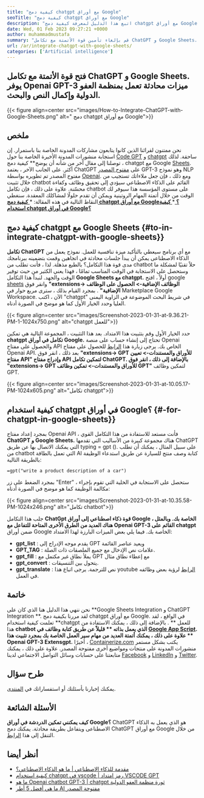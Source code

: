 ```yaml
---
title: "كيفية دمج chatgpt مع أوراق Google" 
seoTitle: "كيفية دمج chatgpt مع أوراق Google" 
description: "اتبع هذا الدليل لمعرفة كيفية دمج chatgpt مع أوراق Google. إثراء ملاءاتك باستخدام chatbot القائم على الذكاء الاصطناعي يسمى ChatGpt." 
date: Wed, 01 Feb 2023 09:27:21 +0000
author: muhammadmustafa
summary: "قم بإلغاء تأمين قوة الأتمتة مع تكامل ChatGPT و Google Sheets. يقدم Openai GPT-3 محادثة تعمل بالنيابة ، وإكمال النص & amp ؛ ميزات البحث." 
url: /ar/integrate-chatgpt-with-google-sheets/
categories: ['Artificial intelligence']
---
```


## فتح قوة الأتمتة مع تكامل ChatGPT و Google Sheets. يوفر Openai GPT-3 ميزات محادثة تعمل بمنظمة العفو الدولية وإكمال النص والبحث.

{{< figure align=center src="images/How-to-Integrate-ChatGPT-with-Google-Sheets.png" alt=" دمج chatgpt مع أوراق Google">}}


## ملخص
نحن ممتنون لقرائنا الذين كانوا يتابعون مشاركات المدونة الخاصة بنا باستمرار. إن استجابة منشورات المدونة الأخيرة الخاصة بنا حول [Code GPT][1] و [chatgpt][2] ساحقة. لذلك ، توصلنا إلى مقال آخر من شأنه أن يوضح** كيفية دمج chatgpt مع Google [Sheets][3]. أكثر. على الجانب الآخر ، يعتمد ChatGPT على [مفتوح المصدر][4] GPT-3 وهو نموذج NLP مفتوح المصدر تم تطويره بواسطة [Openai][5].
ومع ذلك ، فإن جعل ملاءاتك تستجيب من خلال تثبيت chatbot القائم على الذكاء الاصطناعي سيؤدي إلى تحقيق وظائف وكفاءة محسّنة. علاوة على ذلك ، فإن تكامل chatbot على مستوى المؤسسة هذا سيوفر لك الوقت من خلال أتمتة المهام الروتينية ويمكن أن تقدم حلولًا لمشاكلك المعقدة.
سنغطي النقاط التالية في هذه المقالة:
  *[ **كيفية دمج chatgpt مع أوراق Google؟** ][6]
  *[ **كيفية استخدام chatgpt في أوراق Google؟** ][7]

## كيفية دمج chatgpt مع Google Sheets   {#to-in-integrate-chatgpt-with-google-sheets}}
**تكامل ChatGPT** مع أي برنامج سيعطي بالتأكيد ميزة تنافسية للعمل. نموذج يعمل من الذكاء الاصطناعى يمكن أن يبدأ جلسات محادثة في اتجاهين وقمت بتضمينه ببرنامجك مدى قوة هذا التكامل؟ بالطبع مذهلة. لذا ، فأنت تطلب من chatbot حلاً تقنيًا لمشكلة ما وستحصل على الاستجابة في الوقت المناسب تمامًا ، فهذا يعني الكثير من حيث توفير الوقت والجهد.
لنبدأ هذا التكامل  **Google Sheets مع chatgpt.** 
أولاً ، افتح google [sheets][3] وانقر فوق  **"extensions-> الوظائف الإضافية-> الحصول على الوظائف الإضافية"** . بمجرد القيام بذلك ، سترى مربع حوار في Marketplace Google Workspace. الآن ، اكتب "chatgpt" في شريط البحث الموضوعة في الزاوية اليمنى العليا وحدد الخيار الأول كما هو موضح في الصورة أدناه.

{{< figure align=center src="images/Screenshot-2023-01-31-at-9.36.21-PM-1-1024x750.png" alt="chatgpt للعمل">}}

حدد الخيار الأول وقم بتثبيت هذا الامتداد. بعد هذا التثبيت ، المجموعة التالية هي تمكين  **chatgpt تكامل في أوراق Google.** 
تحتاج إلى إنشاء حساب على منصة Openai والحصول على مفتاح API الخاص بك. يرجى زيارة هذا [الرابط][1] للحصول على مفتاح Openai API.
بعد ذلك ، انقر فوق **"extensions-> GPT للأوراق والمستندات-> تعيين مفتاح API"  **وإدراج مفتاح API لتمكين تكامل ChatGPT. بالإضافة إلى ذلك ، انقر فوق**   "extensions-> GPT للأوراق والمستندات-> تمكين وظائف GPT"** لتمكين وظائف GPT.

{{< figure align=center src="images/Screenshot-2023-01-31-at-10.05.17-PM-1024x605.png" alt="تكامل chatgpt">}}


## كيفية استخدام chatgpt في أوراق Google؟   {#-for-chatgpt-in-google-sheets}}
بمجرد إعداد مفتاح Openai API ، فأنت مستعد للاستفادة من هذا التكامل القوي  **ChatGPT و Google Sheets.**  هناك مجموعة كبيرة من الأساليب التي تقدمها ChatGPT التي يمكنك الاتصال بها عن طريق typing = gpt ().
على سبيل المثال ، يمكنك أن تطلب من chatbot التي تعمل بالطاقة AI كتابة وصف منتج للسيارة عن طريق استدعاء الوظيفة بالطريقة التالية:
```
=gpt("write a product description of a car")
```
بمجرد الضغط على زر "Enter" ، ستحصل على الاستجابة في الخلية التي تقوم بإجراء مكالمة الوظيفة كما هو موضح في الصورة أدناه:

{{< figure align=center src="images/Screenshot-2023-01-31-at-10.35.58-PM-1024x246.png" alt="تكامل chatbot">}}

جلب هذا التكامل **ChatGpt  **قوة ذكاء اصطناعي إلى أوراق Google الخاصة بك. وبالمثل ، هناك العديد من الطرق الأخرى المتاحة للتفاعل مع**   Openai GPT-3 القائم على chatgpt** ضمن أوراق Google الخاصة بك.
فيما يلي بعض الميزات البارزة لهذا الامتداد:
  * **gpt_list** : يقدم موجه الإدراج إلى GPT ويعيد عناصر القائمة
  * **GPT_TAG** : علامات نص الإدخال مع جميع الملصقات ذات الصلة.
  * **gpt_fill** : يملأ نطاق غير مكتمل مع GPT مع إعطاء نطاق مثال
  * **gpt_convert** : يتحول بين التنسيقات.
  * **gpt_translate** : نص للترجمة.
يرجى اتباع هذا youtube [الرابط][8] لرؤية بعض وظائفه في العمل.

## خاتمة
نحن ننهي هذا الدليل هنا الذي كان على **Google Sheets Integration و ChatGPT Integration **. لقد مررنا بكيفية دمج chatgpt مع أوراق Google. في الواقع ، لقد تعلمت كيفية استخدام  **chatgpt للعمل ** . بالإضافة إلى ذلك ، يمكنك الاستفادة من هذا  **chatbot الذي يعمل بذاته **  قليلاً عن طريق كتابة وظائف في [Google App Script][9]. علاوة على ذلك ، يمكنك أتمتة العديد من مهام سير العمل الخاصة بك بمجرد تثبيت هذا ** Openai GPT-3 Extensgpt.** 
أخيرًا ، [Containerize.com][10] يكتب بشكل مستمر منشورات المدونة على منتجات ومواضيع أخرى مفتوحة المصدر. علاوة على ذلك ، يمكنك متابعتنا على حسابات وسائل التواصل الاجتماعي لدينا [Facebook][11] و [LinkedIn][12] و [Twitter][13].

## طرح سؤال
يمكنك إخبارنا بأسئلتك أو استفساراتك في [المنتدى][14].

## الأسئلة الشائعة
**كيف يمكنني تمكين الدردشة في أوراق Google؟**
ChatGPT هو الذي يعمل به الذكاء الاصطناعى ويتفاعل بطريقة محادثة. يمكنك دمج ChatGPT مع أوراق Google من خلال التنقل إلى هذا [الرابط][6].

## أنظر أيضا
  * [مقدمة للذكاء الاصطناعي | ما هو الذكاء الاصطناعي؟][15]
  * [كيفية استخدام chatgpt في vscode | رمز امتداد VSCODE GPT][1]
  * [ما هو Openai chatbot GPT-3 | chatgpt ثورة منظمة العفو الدولية][2]
  * [ما هي أفضل 5 أطر AI مفتوحة المصدر][16]

  
[1]: https://blog.containerize.com/artificial-intelligence/how-to-use-chatgpt-in-vscode-the-vscode-extension-codegpt/
[2]: https://blog.containerize.com/artificial-intelligence/what-is-openai-chatbot-gpt-3-chatgpt-an-ai-revolution/
[3]: https://www.google.com/sheets/about/
[4]: https://products.containerize.com/
[5]: https://openai.com/
[6]: #How-to-integrate-ChatGPT-with-Google-Sheets
[7]: #How-to-Use-ChatGPT-in-Google-Sheets
[8]: https://www.youtube.com/watch?v=lnQPAWWmaKk&t=106s
[9]: https://www.google.com/script/start/
[10]: https://www.containerize.com/
[11]: https://web.facebook.com/containerize
[12]: https://www.linkedin.com/company/containerize/
[13]: https://twitter.com/containerize_co
[14]: https://forum.containerize.com/
[15]: https://blog.containerize.com/artificial-intelligence/an-introduction-to-artificial-intelligence-what-is-ai/
[16]: https://blog.containerize.com/artificial-intelligence/top-5-open-source-ai-frameworks/
